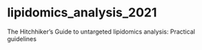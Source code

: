 # lipidomics_analysis_2021
The Hitchhiker’s Guide to untargeted lipidomics analysis: Practical guidelines
